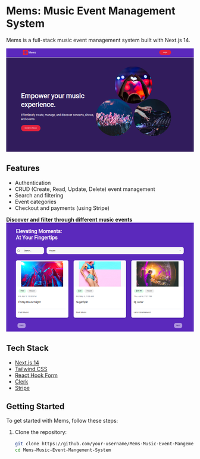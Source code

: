 # Mems: Music Event Management System

Mems is a full-stack music event management system built with Next.js 14.


![Mems Hero](images/hero.png)

## Features

* Authentication
* CRUD (Create, Read, Update, Delete) event management
* Search and filtering
* Event categories
* Checkout and payments (using Stripe)



**Discover and filter through different music events**
![Mems Filtering](images/filtering.png) 
## Tech Stack

- [Next.js 14](https://nextjs.org/)
- [Tailwind CSS](https://tailwindcss.com/)
- [React Hook Form](https://react-hook-form.com/)
- [Clerk](https://clerk.dev/)
- [Stripe](https://stripe.com/)

## Getting Started

To get started with Mems, follow these steps:

1. Clone the repository:

   ```bash
   git clone https://github.com/your-username/Mems-Music-Event-Mangement-System.git
   cd Mems-Music-Event-Mangement-System
   ```
